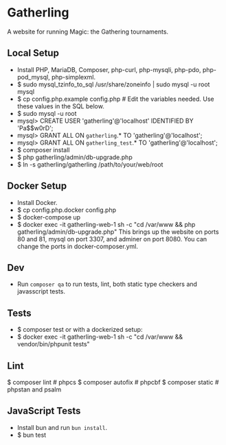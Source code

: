 # Gatherling

A website for running Magic: the Gathering tournaments.

## Local Setup

- Install PHP, MariaDB, Composer, php-curl, php-mysqli, php-pdo, php-pod_mysql, php-simplexml.
- $ sudo mysql_tzinfo_to_sql /usr/share/zoneinfo | sudo mysql -u root mysql
- $ cp config.php.example config.php # Edit the variables needed. Use these values in the SQL below.
- $ sudo mysql -u root
- mysql> CREATE USER 'gatherling'@'localhost' IDENTIFIED BY 'Pa$$w0rD';
- mysql> GRANT ALL ON `gatherling`.* TO 'gatherling'@'localhost';
- mysql> GRANT ALL ON `gatherling_test`.* TO 'gatherling'@'localhost';
- $ composer install
- $ php gatherling/admin/db-upgrade.php
- $ ln -s gatherling/gatherling /path/to/your/web/root

## Docker Setup

- Install Docker.
- $ cp config.php.docker config.php
- $ docker-compose up
- $ docker exec -it gatherling-web-1 sh -c "cd /var/www && php gatherling/admin/db-upgrade.php"
This brings up the website on ports 80 and 81, mysql on port 3307, and adminer on port 8080.
You can change the ports in docker-composer.yml.

## Dev

- Run `composer qa` to run tests, lint, both static type checkers and javasscript tests.

## Tests

- $ composer test
or with a dockerized setup:
- $ docker exec -it gatherling-web-1 sh -c "cd /var/www && vendor/bin/phpunit tests"

## Lint
$ composer lint # phpcs
$ composer autofix # phpcbf
$ composer static # phpstan and psalm

## JavaScript Tests

- Install bun and run `bun install`.
- $ bun test
